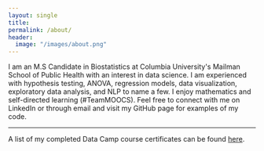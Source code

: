 ```yaml
---
layout: single
title:
permalink: /about/
header:
  image: "/images/about.png"
---
```


I am an M.S Candidate in Biostatistics at Columbia University's Mailman School of Public Health with an interest in data science. I am experienced with hypothesis testing, ANOVA, regression models, data visualization, exploratory data analysis, and NLP to name a few. I enjoy mathematics and self-directed learning (#TeamMOOCS). Feel free to connect with me on LinkedIn or through email and visit my GitHub page for examples of my code.

---

A list of my completed Data Camp course certificates can be found [here](https://melissa-nunez.github.io/certificates).
